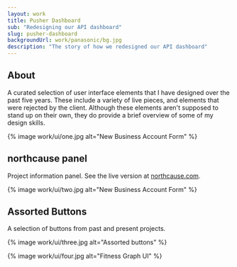 ```yaml
---
layout: work
title: Pusher Dashboard
sub: "Redesigning our API dashboard"
slug: pusher-dashboard
backgroundUrl: work/panasonic/bg.jpg
description: "The story of how we redesigned our API dashboard"
---
```


<div class="inner-columns inner-columns--work">
    <div class="inner-columns__col">
        <h2>About</h2>
        <p>A curated selection of user interface elements that I have designed over the past five years. These include a variety of live pieces, and elements that were rejected by the client. Although these elements aren't supposed to stand up on their own, they do provide a brief overview of some of my design skills.</p>
    </div>
</div>

{% image work/ui/one.jpg alt="New Business Account Form" %}

<div class="page__article--inner">
    <h2>northcause panel</h2>
    <p>Project information panel. See the live version at <a href="http://www.northcause.com">northcause.com</a>.</p>
</div>

{% image work/ui/two.jpg alt="New Business Account Form" %}

<div class="page__article--inner">
    <h2>Assorted Buttons</h2>
    <p>A selection of buttons from past and present projects.</p>
</div>

{% image work/ui/three.jpg alt="Assorted buttons" %}

{% image work/ui/four.jpg alt="Fitness Graph UI" %}